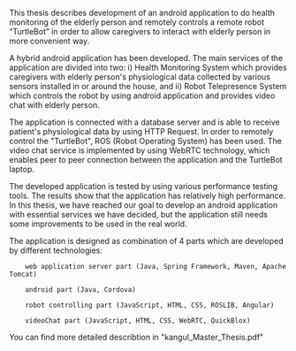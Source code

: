 
This thesis describes development of an android application to do health monitoring of the
elderly person and remotely controls a remote robot “TurtleBot” in order to allow caregivers
to interact with elderly person in more convenient way.

A hybrid android application has been developed. The main services of the application are
divided into two: i) Health Monitoring System which provides caregivers with elderly
person's physiological data collected by various sensors installed in or around the house, and
ii) Robot Telepresence System which controls the robot by using android application and
provides video chat with elderly person.

The application is connected with a database server and is able to receive patient's
physiological data by using HTTP Request. In order to remotely control the "TurtleBot", ROS
(Robot Operating System) has been used. The video chat service is implemented by using
WebRTC technology, which enables peer to peer connection between the application and the
TurtleBot laptop.

The developed application is tested by using various performance testing tools. The results
show that the application has relatively high performance. In this thesis, we have reached our
goal to develop an android application with essential services we have decided, but the
application still needs some improvements to be used in the real world.






The application is designed as combination of 4 parts which are developed by different technologies: 

        web application server part (Java, Spring Framework, Maven, Apache Tomcat)
        
        android part (Java, Cordova)
        
        robot controlling part (JavaScript, HTML, CSS, ROSLIB, Angular)
        
        videoChat part (JavaScript, HTML, CSS, WebRTC, QuickBlox)


You can find more detailed describtion in "kangul_Master_Thesis.pdf"
        
        